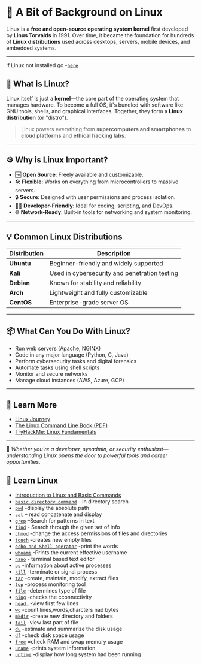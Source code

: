 # 🐧 A Bit of Background on Linux

Linux is a **free and open-source operating system kernel** first developed by **Linus Torvalds** in 1991. Over time, it became the foundation for hundreds of **Linux distributions** used across desktops, servers, mobile devices, and embedded systems.

---
if Linux not installed go -[`here`](https://github.com/K921-cyber/kali-linux-installation-guide)

## 📌 What is Linux?

Linux itself is just a **kernel**—the core part of the operating system that manages hardware. To become a full OS, it's bundled with software like GNU tools, shells, and graphical interfaces. Together, they form a **Linux distribution** (or "distro").

> Linux powers everything from **supercomputers and smartphones** to **cloud platforms** and **ethical hacking labs**.

---

## ⚙️ Why is Linux Important?

- 🆓 **Open Source**: Freely available and customizable.
- 🛠️ **Flexible**: Works on everything from microcontrollers to massive servers.
- 🔒 **Secure**: Designed with user permissions and process isolation.
- 🧑‍💻 **Developer-Friendly**: Ideal for coding, scripting, and DevOps.
- 🌐 **Network-Ready**: Built-in tools for networking and system monitoring.

---

## 💡 Common Linux Distributions

| Distribution | Description                                 |
|--------------|---------------------------------------------|
| **Ubuntu**   | Beginner-friendly and widely supported      |
| **Kali**     | Used in cybersecurity and penetration testing |
| **Debian**   | Known for stability and reliability         |
| **Arch**     | Lightweight and fully customizable          |
| **CentOS**   | Enterprise-grade server OS                  |

---

## 📦 What Can You Do With Linux?

- Run web servers (Apache, NGINX)
- Code in any major language (Python, C, Java)
- Perform cybersecurity tasks and digital forensics
- Automate tasks using shell scripts
- Monitor and secure networks
- Manage cloud instances (AWS, Azure, GCP)

---

## 🔗 Learn More

- [Linux Journey](https://linuxjourney.com)
- [The Linux Command Line Book (PDF)](https://linuxcommand.org/tlcl.php)
- [TryHackMe: Linux Fundamentals](https://tryhackme.com/room/linuxfundamentals)

---

🧠 *Whether you're a developer, sysadmin, or security enthusiast—understanding Linux opens the door to powerful tools and career opportunities.*


## 📘 Learn Linux

- [Introduction to Linux and Basic Commands](linux-intro.md)
- [`basic directory command`](info/linux-intro.md) - In directory search
- [`pwd`](info/pwd.md) -display the absolute path
- [`cat`](info/cat.md) – read concatenate and display
- [`grep`](info/grep.md) –Search for patterns in text
- [`find`](info/find.md) - Search through the given set of info 
- [`chmod`](info/chmod.md) -change the access permissions of files and directories
- [`touch`](info/touch.md) -creates new empty files
- [`echo and Shell operator`](info/echo.md) -print the words
- [`whoami`](info/whoami.md) -Prints the current effective username
- [`nano`](info/nano.md) - terminal based text editor
- [ `ps`](info/ps.md) -information about active processes
- [`kill`](info/kill.md) -terminate or signal process
- [`tar`](info/tar.md) -create, maintain, modify, extract files
- [`top`](info/top.md) -process monitoring tool
- [`file`](info/file.md) -determines type of file
- [`ping`](info/ping.md) -checks the cconnectivity
- [`head `](info/head.md) -view first few lines
- [`wc`](info/wc.md) -count lines,words,charcters nad bytes
- [`mkdir`](info/mkdir) -create new directory and folders
- [`tail`](info/tail.md) -view last part of file
- [`du`](info/du.md) -estimate and summarize the disk usage
- [`df`](info/df.md) -check disk space usage
- [`free`](info/free.md) =check RAM and swap memory usage
- [`uname`](info/uname.md) -prints system information
- [`uptime`](info/uptime.md) -display how long system had been running 
